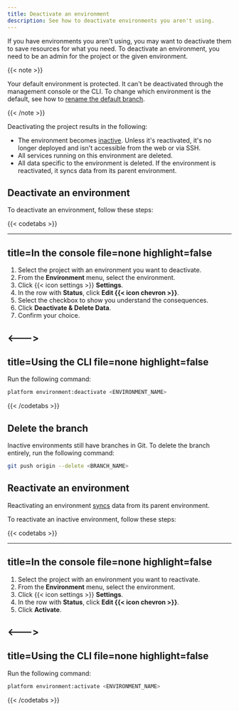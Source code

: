 ```yaml
---
title: Deactivate an environment
description: See how to deactivate environments you aren't using.
---
```


If you have environments you aren't using, you may want to deactivate them to save resources for what you need.
To deactivate an environment, you need to be an admin for the project or the given environment.

{{< note >}}

Your default environment is protected.
It can't be deactivated through the management console or the CLI.
To change which environment is the default, see how to [rename the default branch](./default-environment.md).

{{< /note >}}

Deactivating the project results in the following:

* The environment becomes [inactive](../other/glossary.md#inactive-environment).
  Unless it's reactivated, it's no longer deployed and isn't accessible from the web or via SSH.
* All services running on this environment are deleted.
* All data specific to the environment is deleted.
  If the environment is reactivated, it syncs data from its parent environment.

## Deactivate an environment

To deactivate an environment, follow these steps:

{{< codetabs >}}

---
title=In the console
file=none
highlight=false
---

<!--This is in HTML to get the icon not to break the list. -->
<ol>
  <li>Select the project with an environment you want to deactivate.</li>
  <li>From the <strong>Environment</strong> menu, select the environment.</li>
  <li>Click {{< icon settings >}} <strong>Settings</strong>.</li>
  <li>In the row with <strong>Status</strong>, click <strong>Edit {{< icon chevron >}}</strong>.</li>
  <li>Select the checkbox to show you understand the consequences.</li>
  <li>Click <strong>Deactivate & Delete Data</strong>.</li>
  <li>Confirm your choice.</li>
</ol>

<--->
---
title=Using the CLI
file=none
highlight=false
---

Run the following command:

```bash
platform environment:deactivate <ENVIRONMENT_NAME>
```

{{< /codetabs >}}

## Delete the branch

Inactive environments still have branches in Git.
To delete the branch entirely, run the following command:

```bash
git push origin --delete <BRANCH_NAME>
```

## Reactivate an environment

Reactivating an environment [syncs](../other/glossary.md#sync) data from its parent environment.

To reactivate an inactive environment, follow these steps:

{{< codetabs >}}

---
title=In the console
file=none
highlight=false
---

<!--This is in HTML to get the icon not to break the list. -->
<ol>
  <li>Select the project with an environment you want to reactivate.</li>
  <li>From the <strong>Environment</strong> menu, select the environment.</li>
  <li>Click {{< icon settings >}} <strong>Settings</strong>.</li>
  <li>In the row with <strong>Status</strong>, click <strong>Edit {{< icon chevron >}}</strong>.</li>
  <li>Click <strong>Activate</strong>.</li>
</ol>

<--->
---
title=Using the CLI
file=none
highlight=false
---

Run the following command:

```bash
platform environment:activate <ENVIRONMENT_NAME>
```

{{< /codetabs >}}

